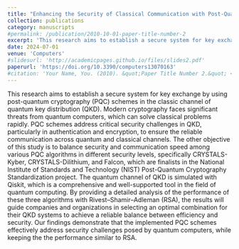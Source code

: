 ```yaml
---
title: "Enhancing the Security of Classical Communication with Post-Quantum Authenticated-Encryption Schemes for the Quantum Key Distribution"
collection: publications
category: manuscripts
#permalink: /publication/2010-10-01-paper-title-number-2
excerpt: 'This research aims to establish a secure system for key exchange by using post-quantum cryptography (PQC) schemes in the classic channel of quantum key distribution (QKD). Modern cryptography faces significant threats from quantum computers, which can solve classical problems rapidly. PQC schemes address critical security challenges in QKD, particularly in authentication and encryption, to ensure the reliable communication across quantum and classical channels. The other objective of this study is to balance security and communication speed among various PQC algorithms in different security levels, specifically CRYSTALS-Kyber, CRYSTALS-Dilithium, and Falcon, which are finalists in the National Institute of Standards and Technology (NIST) Post-Quantum Cryptography Standardization project. The quantum channel of QKD is simulated with Qiskit, which is a comprehensive and well-supported tool in the field of quantum computing. By providing a detailed analysis of the performance of these three algorithms with Rivest–Shamir–Adleman (RSA), the results will guide companies and organizations in selecting an optimal combination for their QKD systems to achieve a reliable balance between efficiency and security. Our findings demonstrate that the implemented PQC schemes effectively address security challenges posed by quantum computers, while keeping the the performance similar to RSA.'
date: 2024-07-01
venue: 'Computers'
#slidesurl: 'http://academicpages.github.io/files/slides2.pdf'
paperurl: 'https://doi.org/10.3390/computers13070163'
#citation: 'Your Name, You. (2010). &quot;Paper Title Number 2.&quot; <i>Journal 1</i>. 1(2).'
---
```


This research aims to establish a secure system for key exchange by using post-quantum cryptography (PQC) schemes in the classic channel of quantum key distribution (QKD). Modern cryptography faces significant threats from quantum computers, which can solve classical problems rapidly. PQC schemes address critical security challenges in QKD, particularly in authentication and encryption, to ensure the reliable communication across quantum and classical channels. The other objective of this study is to balance security and communication speed among various PQC algorithms in different security levels, specifically CRYSTALS-Kyber, CRYSTALS-Dilithium, and Falcon, which are finalists in the National Institute of Standards and Technology (NIST) Post-Quantum Cryptography Standardization project. The quantum channel of QKD is simulated with Qiskit, which is a comprehensive and well-supported tool in the field of quantum computing. By providing a detailed analysis of the performance of these three algorithms with Rivest–Shamir–Adleman (RSA), the results will guide companies and organizations in selecting an optimal combination for their QKD systems to achieve a reliable balance between efficiency and security. Our findings demonstrate that the implemented PQC schemes effectively address security challenges posed by quantum computers, while keeping the the performance similar to RSA.
